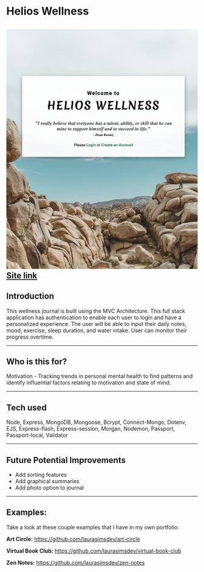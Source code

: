 # Helios Wellness

<a href="https://helios-wellness.herokuapp.com" target="_blank"><img src="https://github.com/laurasimsdev/laurasimsdev/raw/main/img/image1.png" /></a>
<a href="https://helios-wellness.herokuapp.com" target="_blank">Site link</a>
---

## Introduction

This wellness journal is built using the MVC Architecture. This full stack application has authentication to enable each user to login and have a personalized experience. The user will be able to input their daily notes, mood, exercise, sleep duration, and water intake. User can monitor their progress overtime.

---

## Who is this for?

Motivation - Tracking trends in personal mental health to find patterns and identify influential factors relating to motivation and state of mind.

---

## Tech used

Node, Express, MongoDB, Mongoose, Bcrypt, Connect-Mongo, Dotenv, EJS, Express-flash, Express-session, Morgan, Nodemon, Passport, Passport-local, Validator

---

## Future Potential Improvements

- Add sorting features
- Add graphical summaries
- Add photo option to journal

---

## Examples:
Take a look at these couple examples that I have in my own portfolio:

**Art Circle:** https://github.com/laurasimsdev/art-circle

**Virtual Book Club:** https://github.com/laurasimsdev/virtual-book-club

**Zen Notes:** https://github.com/laurasimsdev/zen-notes
